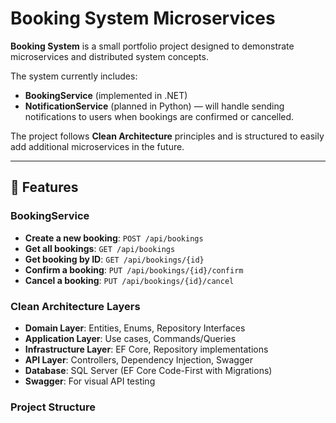# Booking System Microservices

**Booking System** is a small portfolio project designed to demonstrate microservices and distributed system concepts.

The system currently includes:

- **BookingService** (implemented in .NET)
- **NotificationService** (planned in Python) — will handle sending notifications to users when bookings are confirmed or cancelled.

The project follows **Clean Architecture** principles and is structured to easily add additional microservices in the future.

---

## 📌 Features

### BookingService

- **Create a new booking**: `POST /api/bookings`
- **Get all bookings**: `GET /api/bookings`
- **Get booking by ID**: `GET /api/bookings/{id}`
- **Confirm a booking**: `PUT /api/bookings/{id}/confirm`
- **Cancel a booking**: `PUT /api/bookings/{id}/cancel`

### Clean Architecture Layers

- **Domain Layer**: Entities, Enums, Repository Interfaces
- **Application Layer**: Use cases, Commands/Queries
- **Infrastructure Layer**: EF Core, Repository implementations
- **API Layer**: Controllers, Dependency Injection, Swagger
- **Database**: SQL Server (EF Core Code-First with Migrations)
- **Swagger**: For visual API testing

### Project Structure
